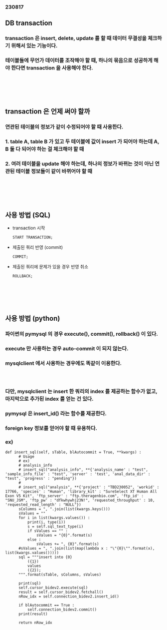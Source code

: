 ### 230817
## DB transaction
### transaction 은 insert, delete, update 를 할 때 데이터 무결성을 체크하기 위해서 있는 기능이다.
### 테이블들에 무언가 데이터를 조작해야 할 때, 하나의 묶음으로 성공하게 해야 한다면 transaction 을 사용해야 한다.
### <br/><br/><br/>

## transaction 은 언제 써야 할까
### 연관된 테이블의 정보가 같이 수정되어야 할 때 사용한다.
### 1. table A, table B 가 있고 두 테이블에 값이 insert 가 되어야 하는데 A, B 둘 다 되어야 하는 걸 체크해야 할 때
### 2. 여러 테이블을 update 해야 하는데, 하나의 정보가 바뀌는 것이 아닌 연관된 테이블 정보들이 같이 바뀌어야 할 때
### <br/><br/><br/>

## 사용 방법 (SQL)
- transaction 시작
  ```
  START TRANSACTION;
  ```
- 제출된 쿼리 반영 (commit)
  ```
  COMMIT;
  ```
- 제출된 쿼리에 문제가 있을 경우 반영 취소
  ```
  ROLLBACK;
  ```
### <br/><br/><br/>

## 사용 방법 (python)
### 파이썬의 pymysql 의 경우 execute(), commit(), rollback() 이 있다.
### execute 만 사용하는 경우 auto-commit 이 되지 않는다.
### mysqlclient 에서 사용하는 경우에도 똑같이 이용한다.
### <br/>
### 다만, mysqlclient 는 insert 한 쿼리의 index 를 제공하는 함수가 없고, 마지막으로 추가된 index 를 얻는 건 있다.
### pymysql 은 insert_id() 라는 함수를 제공한다.
### foreign key 정보를 얻어야 할 때 유용하다.
### ex)
```
def insert_sql(self, sTable, blAutocommit = True, **kwargs) :
      # Usage
      # ex)
      # analysis_info
      # insert_sql("analysis_info", **{'analysis_name' : "test", 'sample_info_file' : "test", 'server' : 'test', 'anal_data_dir' : "test", 'progress' : "pending"})
      #
      # insert_sql("analysis", **{'project' : "TBD230052", 'workid' : 17766, 'species' : "Human", 'library_kit' : "SureSelect XT Human All Exon V5 Kit", 'ftp_server' : "ftp.theragenbio.com", 'ftp_id' : "SNU_JSM", 'ftp_pw' : "dfkwhywhj23N!", 'requested_throughput' : 10, 'requested_read_length' : "NULL"})
      sColumns = ", ".join(list(kwargs.keys()))
      sValues = ""
      for i in list(kwargs.values()) :
          print(i, type(i))
          s = self.sql_text_type(i)
          if sValues == "" :
              sValues = "{0}".format(s)
          else :
              sValues += ", {0}".format(s)
      #sValues = ", ".join(list(map(lambda x : "\"{0}\"".format(x), list(kwargs.values()))))
      sql = """insert into {0}
          ({1})
          values
          ({2});
      """.format(sTable, sColumns, sValues)

      print(sql)
      self.cursor_bidev2.execute(sql)
      result = self.cursor_bidev2.fetchall()
      nRow_idx = self.connection_bidev2.insert_id()

      if blAutocommit == True :
          self.connection_bidev2.commit()
      print(result)

      return nRow_idx
```
